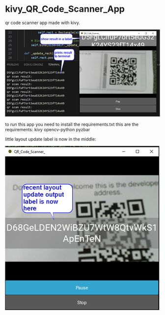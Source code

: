 # kivy_QR_Code_Scanner_App
qr code scanner app made with kivy.

![alt text](kivy_QR_Code_Scanner_App.png)

to run this app you need to install the requirements.txt
this are the requirements:
kivy
opencv-python
pyzbar

little layout update label is now in the middle:

![alt text](kivy_QR_Code_Scanner_App_2.png)